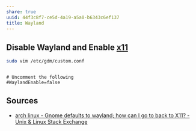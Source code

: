 ```yaml
---
share: true
uuid: 44f3c8f7-ce5d-4a19-a5a0-b6343c6ef137
title: Wayland
---
```

## Disable Wayland and Enable [x11](/d72a08f8-38dc-4011-b810-2ca72035f6fb)

``` bash
sudo vim /etc/gdm/custom.conf    
```

``` config

# Uncomment the following
#WaylandEnable=false

```

## Sources

* [arch linux - Gnome defaults to wayland; how can I go to back to X11? - Unix & Linux Stack Exchange](https://unix.stackexchange.com/questions/336219/gnome-defaults-to-wayland-how-can-i-go-to-back-to-x11)
